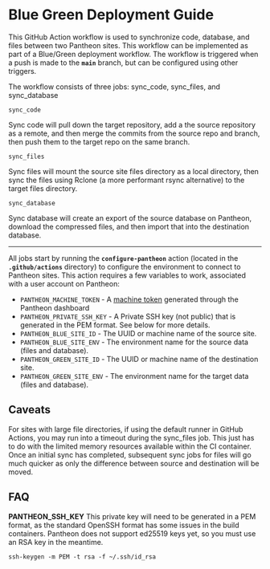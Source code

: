 # Blue Green Deployment Guide

This GitHub Action workflow is used to synchronize code, database, and files between two Pantheon sites. This workflow can be implemented as part of a Blue/Green deployment workflow. The workflow is triggered when a push is made to the **`main`** branch, but can be configured using other triggers.

The workflow consists of three jobs: sync_code, sync_files, and sync_database

`sync_code`

Sync code will pull down the target repository, add a the source repository as a remote, and then merge the commits from the source repo and branch, then push them to the target repo on the same branch.

`sync_files`

Sync files will mount the source site files directory as a local directory, then sync the files using Rclone (a more performant rsync alternative) to the target files directory.

`sync_database`

Sync database will create an export of the source database on Pantheon, download the compressed files, and then import that into the destination database.

---

All jobs start by running the **`configure-pantheon`** action (located in the **`.github/actions`** directory) to configure the environment to connect to Pantheon sites. This action requires a few variables to work, associated with a user account on Pantheon:

- `PANTHEON_MACHINE_TOKEN` - A [machine token](https://dashboard.pantheon.io/personal-settings/machine-tokens) generated through the Pantheon dashboard
- `PANTHEON_PRIVATE_SSH_KEY` - A Private SSH key (not public) that is generated in the PEM format. See below for more details.
- `PANTHEON_BLUE_SITE_ID` - The UUID or machine name of the source site.
- `PANTHEON_BLUE_SITE_ENV` - The environment name for the source data (files and database).
- `PANTHEON_GREEN_SITE_ID` - The UUID or machine name of the destination site.
- `PANTHEON_GREEN_SITE_ENV` - The environment name for the target data (files and database).

## Caveats

For sites with large file directories, if using the default runner in GitHub Actions, you may run into a timeout during the sync_files job. This just has to do with the limited memory resources available within the CI container. Once an initial sync has completed, subsequent sync jobs for files will go much quicker as only the difference between source and destination will be moved.

## FAQ

**PANTHEON_SSH_KEY**
This private key will need to be generated in a PEM format, as the standard OpenSSH format has some issues in the build containers. Pantheon does not support ed25519 keys yet, so you must use an RSA key in the meantime.

```
ssh-keygen -m PEM -t rsa -f ~/.ssh/id_rsa
```
